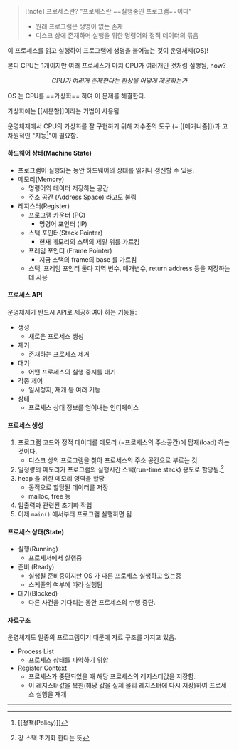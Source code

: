 
> [!note] 프로세스란?
> "프로세스란 ==실행중인 프로그램==이다"
> - 원래 프로그램은 생명이 없는 존재
> - 디스크 상에 존재하며 실행을 위한 명령어와 정적 데이터의 묶음

이 프로세스를 읽고 실행하여 프로그램에 생명을 불어놓는 것이 운영체제(OS)!

본디 CPU는 1개이지만 여러 프로세스가 마치 CPU가 여러개인 것처럼 실행됨, how?

$$CPU가\;여러개\;존재한다는 \;환상을 \;어떻게 \;제공하는가$$


OS 는 CPU를 ==가상화== 하여 이 문제를 해결한다. 

가상화에는 [[시분할]]이라는 기법이 사용됨

운영체제에서 CPU의 가상화를 잘 구현하기 위해 저수준의 도구 (= [[메커니즘]])과 고차원적인 "지능[^1]"이 필요함.


#### 하드웨어 상태(Machine State)
- 프로그램이 실행되는 동안 하드웨어의 상태를 읽거나 갱신할 수 있음.
- 메모리(Memory)
	- 명령어와 데이터 저장하는 공간
	- 주소 공간 (Address Space) 라고도 불림
- 레지스터(Register)
	- 프로그램 카운터 (PC)
		- 명령어 포인터 (IP)
	- 스택 포인터(Stack Pointer)
		- 현재 메모리의 스택의 제일 위를 가르킴
	- 프레임 포인터 (Frame Pointer)
		- 지금 스택의 frame의 base 를 가르킴
	- 스택, 프레임 포인터 둘다 지역 변수, 매개변수, return address 등을 저장하는데 사용

#### 프로세스 API
운영체제가 반드시 API로 제공하여야 하는 기능들:
- 생성
	- 새로운 프로세스 생성
- 제거
	- 존재하는 프로세스 제거
- 대기
	- 어떤 프로세스의 실행 중지를 대기
- 각종 제어
	- 일시정지, 재개 등 여러 기능
- 상태
	- 프로세스 상태 정보를 얻어내는 인터페이스

#### 프로세스 생성
1. 프로그램 코드와 정적 데이터를 메모리 (=프로세스의 주소공간)에 탑재(load) 하는것이다.
	-  디스크 상의 프로그램을 찾아 프로세스의 주소 공간으로 부르는 것.
2. 일정량의 메모리가 프로그램의 실행시간 스택(run-time stack) 용도로 할당됨.[^2]
3. heap 을 위한 메모리 영역을 할당
	- 동적으로 할당된 데이터를 저장
	- malloc, free 등
4. 입출력과 관련된 초기화 작업
5. 이제 `main()` 에서부터 프로그램 실행하면 됨

#### 프로세스 상태(State)
- 실행(Running)
	- 프로세서에서 실행중
- 준비 (Ready)
	- 실행될 준비중이지만 OS 가 다른 프로세스 실행하고 있는중
	- 스케줄의 여부에 따라 실행됨
- 대기(Blocked)
	- 다른 사건을 기다리는 동안 프로세스의 수행 중단.

#### 자료구조
운영체제도 일종의 프로그램이기 때문에 자료 구조를 가지고 있음.
- Process List
	- 프로세스 상태를 파악하기 위함
- Register Context
	- 프로세스가 중단되었을 때 해당 프로세스의 레지스터값을 저장함.
	- 이 레지스터값을 복원(해당 값을 실제 물리 레지스터에 다시 저장)하여 프로세스 실행을 재개


---
[^1]:  [[정책(Policy)]]
[^2]: 걍 스택 초기화 한다는 뜻 

